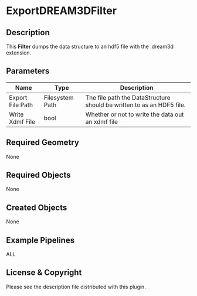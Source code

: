 # ExportDREAM3DFilter

## Description ##

This **Filter** dumps the data structure to an hdf5 file with the .dream3d extension.

## Parameters ##

| Name | Type | Description |
|------|------|-------------|
| Export File Path | Filesystem Path | The file path the DataStructure should be written to as an HDF5 file. |
| Write Xdmf File | bool | Whether or not to write the data out an xdmf file |


## Required Geometry ###

None

## Required Objects ##

None

## Created Objects ##

None

## Example Pipelines ##

ALL

## License & Copyright ##

Please see the description file distributed with this plugin.

